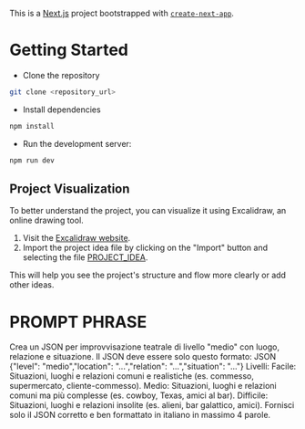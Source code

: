 This is a [Next.js](https://nextjs.org) project bootstrapped with [`create-next-app`](https://nextjs.org/docs/app/api-reference/cli/create-next-app).


# Getting Started

- Clone the repository
```bash
git clone <repository_url>
```

- Install dependencies
```bash
npm install
```

- Run the development server:
```bash
npm run dev
```

## Project Visualization
To better understand the project, you can visualize it using Excalidraw, an online drawing tool.

1. Visit the [Excalidraw website](https://excalidraw.com/).
2. Import the project idea file by clicking on the "Import" button and selecting the file [PROJECT_IDEA](./PROJECT_IDEA.excalidraw).

This will help you see the project's structure and flow more clearly or add other ideas.




# PROMPT PHRASE

Crea un JSON per improvvisazione teatrale di livello "medio" con luogo, relazione e situazione. Il JSON deve essere solo questo formato:
JSON
{"level": "medio","location": "...","relation": "...","situation": "..."}
Livelli:
Facile: Situazioni, luoghi e relazioni comuni e realistiche (es. commesso, supermercato, cliente-commesso).
Medio: Situazioni, luoghi e relazioni comuni ma più complesse (es. cowboy, Texas, amici al bar).
Difficile: Situazioni, luoghi e relazioni insolite (es. alieni, bar galattico, amici).
Fornisci solo il JSON corretto e ben formattato in italiano in massimo 4 parole.
